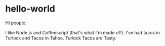 # hello-world

Hi people.

I like Node.js and Coffeescript (that's what I'm made of!).
I've had tacos in Turlock and Tacos in Tahoe.
Turlock Tacos are Tasty.
